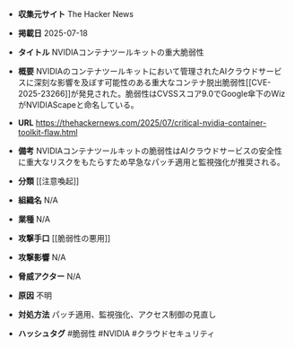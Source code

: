 - **収集元サイト**
The Hacker News

- **掲載日**
2025-07-18

- **タイトル**
NVIDIAコンテナツールキットの重大脆弱性

- **概要**
NVIDIAのコンテナツールキットにおいて管理されたAIクラウドサービスに深刻な影響を及ぼす可能性のある重大なコンテナ脱出脆弱性[[CVE-2025-23266]]が発見された。脆弱性はCVSSスコア9.0でGoogle傘下のWizがNVIDIAScapeと命名している。

- **URL**
https://thehackernews.com/2025/07/critical-nvidia-container-toolkit-flaw.html

- **備考**
NVIDIAコンテナツールキットの脆弱性はAIクラウドサービスの安全性に重大なリスクをもたらすため早急なパッチ適用と監視強化が推奨される。

- **分類**
[[注意喚起]]

- **組織名**
N/A

- **業種**
N/A

- **攻撃手口**
[[脆弱性の悪用]]

- **攻撃影響**
N/A

- **脅威アクター**
N/A

- **原因**
不明

- **対処方法**
パッチ適用、監視強化、アクセス制御の見直し

- **ハッシュタグ**
#脆弱性 #NVIDIA #クラウドセキュリティ
